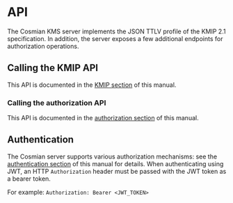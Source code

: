 # API

The Cosmian KMS server implements the JSON TTLV profile of the KMIP 2.1 specification.
In addition, the server exposes a few additional endpoints for authorization operations.

## Calling the KMIP API

This API is documented in the [KMIP section](./kmip_2_1/json_ttlv_api.md) of this manual.

### Calling the authorization API

This API is documented in the [authorization section](./authorization.md) of this manual.

## Authentication

The Cosmian server supports various authorization mechanisms: see
the [authentication section](./authentication.md)
of this manual for details. When authenticating using JWT, an HTTP `Authorization` header must be
passed with the JWT token as a bearer token.

For example: `Authorization: Bearer <JWT_TOKEN>`

